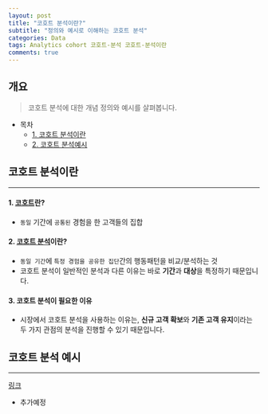 ```yaml
---  
layout: post  
title: "코호트 분석이란?"
subtitle: "정의와 예시로 이해하는 코호트 분석"  
categories: Data  
tags: Analytics cohort 코호트-분석 코호트-분석이란
comments: true  
---  
```


## 개요
> 코호트 분석에 대한 개념 정의와 예시를 살펴봅니다.

- 목차
    - [1. 코호트 분석이란](#코호트-분석이란)
    - [2. 코호트 분석예시](#코호트-분석-예시)

## 코호트 분석이란
---
#### 1. [코호트](https://en.wikipedia.org/wiki/Cohort_(statistics))란?

- `동일` 기간에 `공통된` 경험을 한 고객들의 집합


#### 2. [코호트 분석](https://en.wikipedia.org/wiki/Cohort_analysis)이란?
- `동일 기간`에 `특정 경험을 공유한 집단`간의 행동패턴을 비교/분석하는 것
- 코호트 분석이 일반적인 분석과 다른 이유는 바로 **기간**과 **대상**을 특정하기 때문입니다.

#### 3. 코호트 분석이 필요한 이유
- 시장에서 코호트 분석을 사용하는 이유는, **신규 고객 확보**와 **기존 고객 유지**이라는 두 가지 관점의 분석을 진행할 수 있기 때문입니다.


## 코호트 분석 예시
---
[링크](https://entrench-consulting.com/ko/analytics-consulting/%EC%BD%94%ED%98%B8%ED%8A%B8-%EB%B6%84%EC%84%9D%EC%9D%84-%EB%B9%84%EC%A6%88%EB%8B%88%EC%8A%A4%EC%97%90-%ED%99%9C%EC%9A%A9%ED%95%98%EB%8A%94-%EB%B2%95/#page-content)

* 추가예정 




